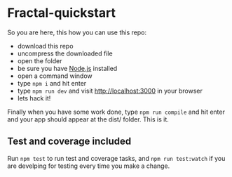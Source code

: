 # Fractal-quickstart

So you are here, this how you can use this repo:

- download this repo
- uncompress the downloaded file
- open the folder
- be sure you have [Node.js](https://nodejs.org/en/) installed
- open a command window
- type `npm i` and hit enter
- type `npm run dev` and visit [http://localhost:3000](http://localhost:3000) in your browser
- lets hack it!

Finally when you have some work done, type `npm run compile` and hit enter and your app should appear at the dist/ folder. This is it.

## Test and coverage included

Run `npm test` to run test and coverage tasks, and `npm run test:watch` if you are develping for testing every time you make a change.
